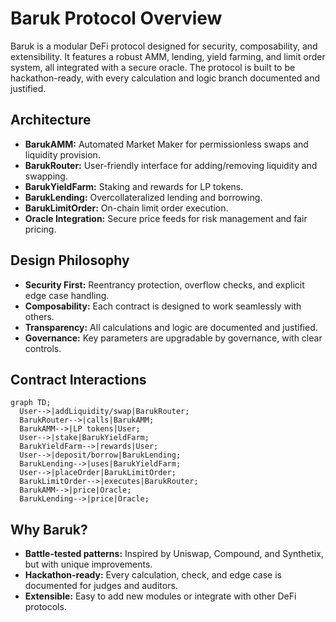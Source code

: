 # Baruk Protocol Overview

Baruk is a modular DeFi protocol designed for security, composability, and extensibility. It features a robust AMM, lending, yield farming, and limit order system, all integrated with a secure oracle. The protocol is built to be hackathon-ready, with every calculation and logic branch documented and justified.

## Architecture

- **BarukAMM:** Automated Market Maker for permissionless swaps and liquidity provision.
- **BarukRouter:** User-friendly interface for adding/removing liquidity and swapping.
- **BarukYieldFarm:** Staking and rewards for LP tokens.
- **BarukLending:** Overcollateralized lending and borrowing.
- **BarukLimitOrder:** On-chain limit order execution.
- **Oracle Integration:** Secure price feeds for risk management and fair pricing.

## Design Philosophy

- **Security First:** Reentrancy protection, overflow checks, and explicit edge case handling.
- **Composability:** Each contract is designed to work seamlessly with others.
- **Transparency:** All calculations and logic are documented and justified.
- **Governance:** Key parameters are upgradable by governance, with clear controls.

## Contract Interactions

```mermaid
graph TD;
  User-->|addLiquidity/swap|BarukRouter;
  BarukRouter-->|calls|BarukAMM;
  BarukAMM-->|LP tokens|User;
  User-->|stake|BarukYieldFarm;
  BarukYieldFarm-->|rewards|User;
  User-->|deposit/borrow|BarukLending;
  BarukLending-->|uses|BarukYieldFarm;
  User-->|placeOrder|BarukLimitOrder;
  BarukLimitOrder-->|executes|BarukRouter;
  BarukAMM-->|price|Oracle;
  BarukLending-->|price|Oracle;
```

## Why Baruk?

- **Battle-tested patterns:** Inspired by Uniswap, Compound, and Synthetix, but with unique improvements.
- **Hackathon-ready:** Every calculation, check, and edge case is documented for judges and auditors.
- **Extensible:** Easy to add new modules or integrate with other DeFi protocols. 